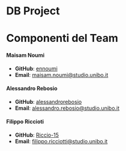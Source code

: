 # DB Project


# Componenti del Team

#### Maisam Noumi
- **GitHub**: [ennoumi](https://github.com/ennoumi)
- **Email**: [maisam.noumi@studio.unibo.it](mailto:maisam.noumi@studio.unibo.it)

#### Alessandro Rebosio
- **GitHub**: [alessandrorebosio](https://github.com/alessandrorebosio)
- **Email**: [alessandro.rebosio@studio.unibo.it](mailto:alessandro.rebosio@studio.unibo.it)

#### Filippo Riccioti
- **GitHub**: [Riccio-15](https://github.com/Riccio-15)
- **Email**: [filippo.ricciotti@studio.unibo.it](mailto:filippo.ricciotti@studio.unibo.it)
